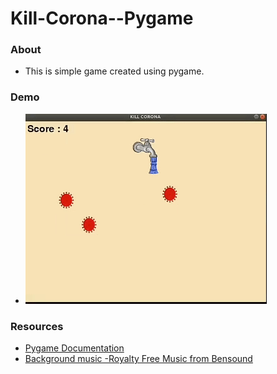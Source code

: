  # Kill-Corona--Pygame
 ### About
 - This is simple game created using pygame. 
 
 ### Demo
 - ![Output Sample](https://github.com/ssharanyab/Kill-Corona--Pygame/blob/master/killcorona.gif)
 
 
 ### Resources
 - [Pygame Documentation](https://www.pygame.org/docs/)
 - [Background music -Royalty Free Music from Bensound](https://www.bensound.com/royalty-free-music/track/happy-rock)

## 